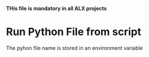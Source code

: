 **THis file is mandatory in all ALX projects**
# Run Python File from script
The pyhon file name is stored in an environment variable

